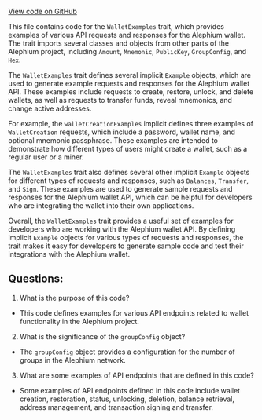 [View code on GitHub](https://github.com/alephium/alephium/wallet/src/main/scala/org/alephium/wallet/api/WalletExamples.scala)

This file contains code for the `WalletExamples` trait, which provides examples of various API requests and responses for the Alephium wallet. The trait imports several classes and objects from other parts of the Alephium project, including `Amount`, `Mnemonic`, `PublicKey`, `GroupConfig`, and `Hex`. 

The `WalletExamples` trait defines several implicit `Example` objects, which are used to generate example requests and responses for the Alephium wallet API. These examples include requests to create, restore, unlock, and delete wallets, as well as requests to transfer funds, reveal mnemonics, and change active addresses. 

For example, the `walletCreationExamples` implicit defines three examples of `WalletCreation` requests, which include a password, wallet name, and optional mnemonic passphrase. These examples are intended to demonstrate how different types of users might create a wallet, such as a regular user or a miner. 

The `WalletExamples` trait also defines several other implicit `Example` objects for different types of requests and responses, such as `Balances`, `Transfer`, and `Sign`. These examples are used to generate sample requests and responses for the Alephium wallet API, which can be helpful for developers who are integrating the wallet into their own applications. 

Overall, the `WalletExamples` trait provides a useful set of examples for developers who are working with the Alephium wallet API. By defining implicit `Example` objects for various types of requests and responses, the trait makes it easy for developers to generate sample code and test their integrations with the Alephium wallet.
## Questions: 
 1. What is the purpose of this code?
- This code defines examples for various API endpoints related to wallet functionality in the Alephium project.

2. What is the significance of the `groupConfig` object?
- The `groupConfig` object provides a configuration for the number of groups in the Alephium network.

3. What are some examples of API endpoints that are defined in this code?
- Some examples of API endpoints defined in this code include wallet creation, restoration, status, unlocking, deletion, balance retrieval, address management, and transaction signing and transfer.